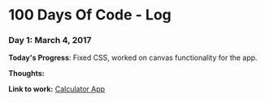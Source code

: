 # 100 Days Of Code - Log

### Day 1: March 4, 2017

**Today's Progress**: Fixed CSS, worked on canvas functionality for the app.

**Thoughts:** 

**Link to work:** [Calculator App](http://www.example.com)
